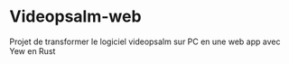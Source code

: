 # Videopsalm-web
Projet de transformer le logiciel videopsalm sur PC en une web app avec Yew en Rust